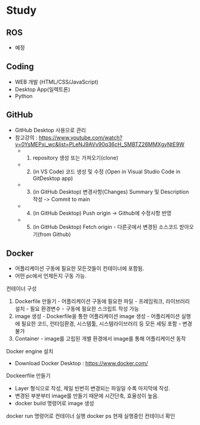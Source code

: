 # Study

## ROS
 - 예정


## Coding  
- WEB 개발 (HTML/CSS/JavaScript)
- Desktop App(일렉트론)
- Python

## GitHub
 - GitHub Desktop 사용으로 관리
 - 참고강의 : https://www.youtube.com/watch?v=0YsMEPxi_wc&list=PLeNJ9AVv90q36cH_SMBTZ26MMXgyNtE9W
   - 01. repository 생성 또는 가져오기(clone) 
   - 02. (in VS Code) 코드 생성 및 수정 (Open in Visual Studio Code in GitDesktop app)
   - 03. (in GitHub Desktop) 변경사항(Changes) Summary 및 Description 작성 -> Commit to main 
   - 04. (in GitHub Desktop) Push origin -> Github에 수정사항 반영
   - 05. (in GitHub Desktop) Fetch origin - 다른곳에서 변경된 소스코드 받아오기(from Github) 
  
## Docker
 - 어플리케이션 구동에 필요한 모든것들이 컨테이너에 포함됨. 
 - 어떤 pc에서 언제든지 구동 가능. 
 
  컨테이너 구성 
  1. Dockerfile 만들기
    - 어플리케이션 구동에 필요한 파일
    - 프레임워크, 라이브러리 설치
    - 필요 환경변수
    - 구동에 필요한 스크립트 작성 가능
  2. image 생성
    - Dockerfile을 통한 어플리케이션 image 생성
    - 어플리케이션 실행에 필요한 코드, 런타임환경, 시스템툴, 시스템라이브러리 등 모든 세팅 포함
    - 변경 불가
  3. Container
    - image를 고립된 개별 환경에서 image를 통해 어플리케이션 동작 
    
    
 Docker engine 설치   
  - Download Docker Desktop : https://www.docker.com/     
  
 Dockeerfile 만들기
  - Layer 형식으로 작성, 제일 빈번히 변경되는 파일일 수록 마지막에 작성.
  - 변경된 부분부터 image를 만들기 때문에 시간단축, 효율성이 높음. 
  - docker build 명령어로 image 생성
  
 docker run 명령어로 컨테이너 실행
 docker ps 현재 실행중인 컨테이너 확인
 
 
